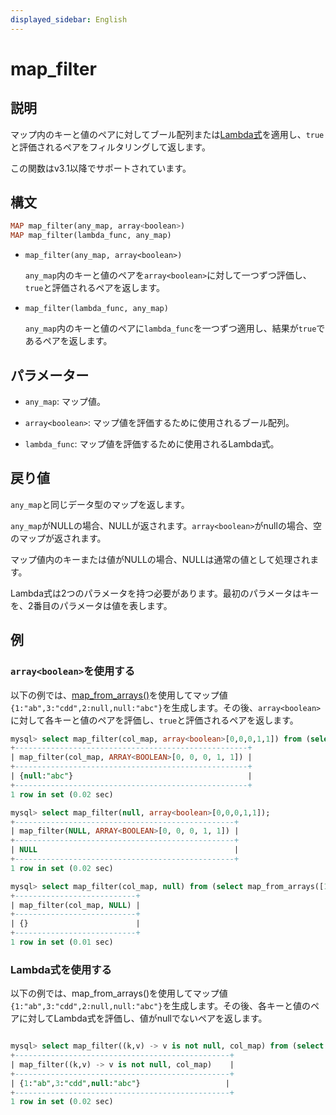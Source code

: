 ```yaml
---
displayed_sidebar: English
---
```


# map_filter

## 説明

マップ内のキーと値のペアに対してブール配列または[Lambda式](../Lambda_expression.md)を適用し、`true`と評価されるペアをフィルタリングして返します。

この関数はv3.1以降でサポートされています。

## 構文

```Haskell
MAP map_filter(any_map, array<boolean>)
MAP map_filter(lambda_func, any_map)
```

- `map_filter(any_map, array<boolean>)`

  `any_map`内のキーと値のペアを`array<boolean>`に対して一つずつ評価し、`true`と評価されるペアを返します。

- `map_filter(lambda_func, any_map)`

  `any_map`内のキーと値のペアに`lambda_func`を一つずつ適用し、結果が`true`であるペアを返します。

## パラメーター

- `any_map`: マップ値。

- `array<boolean>`: マップ値を評価するために使用されるブール配列。

- `lambda_func`: マップ値を評価するために使用されるLambda式。

## 戻り値

`any_map`と同じデータ型のマップを返します。

`any_map`がNULLの場合、NULLが返されます。`array<boolean>`がnullの場合、空のマップが返されます。

マップ値内のキーまたは値がNULLの場合、NULLは通常の値として処理されます。

Lambda式は2つのパラメータを持つ必要があります。最初のパラメータはキーを、2番目のパラメータは値を表します。

## 例

### `array<boolean>`を使用する

以下の例では、[map_from_arrays()](map_from_arrays.md)を使用してマップ値`{1:"ab",3:"cdd",2:null,null:"abc"}`を生成します。その後、`array<boolean>`に対して各キーと値のペアを評価し、`true`と評価されるペアを返します。

```SQL
mysql> select map_filter(col_map, array<boolean>[0,0,0,1,1]) from (select map_from_arrays([1,3,null,2,null],['ab','cdd',null,null,'abc']) as col_map)A;
+----------------------------------------------------+
| map_filter(col_map, ARRAY<BOOLEAN>[0, 0, 0, 1, 1]) |
+----------------------------------------------------+
| {null:"abc"}                                       |
+----------------------------------------------------+
1 row in set (0.02 sec)

mysql> select map_filter(null, array<boolean>[0,0,0,1,1]);
+-------------------------------------------------+
| map_filter(NULL, ARRAY<BOOLEAN>[0, 0, 0, 1, 1]) |
+-------------------------------------------------+
| NULL                                            |
+-------------------------------------------------+
1 row in set (0.02 sec)

mysql> select map_filter(col_map, null) from (select map_from_arrays([1,3,null,2,null],['ab','cdd',null,null,'abc']) as col_map)A;
+---------------------------+
| map_filter(col_map, NULL) |
+---------------------------+
| {}                        |
+---------------------------+
1 row in set (0.01 sec)
```

### Lambda式を使用する

以下の例では、map_from_arrays()を使用してマップ値`{1:"ab",3:"cdd",2:null,null:"abc"}`を生成します。その後、各キーと値のペアに対してLambda式を評価し、値がnullでないペアを返します。

```SQL

mysql> select map_filter((k,v) -> v is not null, col_map) from (select map_from_arrays([1,3,null,2,null],['ab','cdd',null,null,'abc']) as col_map)A;
+------------------------------------------------+
| map_filter((k,v) -> v is not null, col_map)    |
+------------------------------------------------+
| {1:"ab",3:"cdd",null:"abc"}                   |
+------------------------------------------------+
1 row in set (0.02 sec)
```
